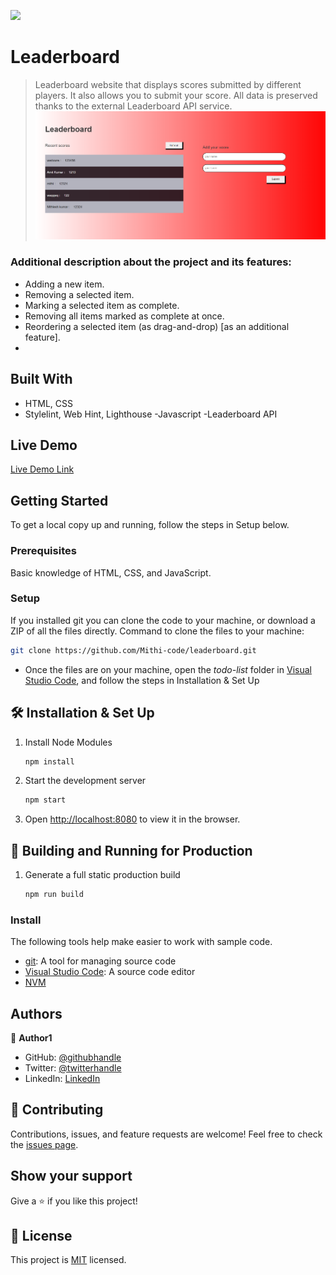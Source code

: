 ![](https://img.shields.io/badge/Microverse-blueviolet)
# Leaderboard
> Leaderboard website that displays scores submitted by different players. It also allows you to submit your score. All data is preserved thanks to the external Leaderboard API service.
![screenshot](./app.png)
### Additional description about the project and its features:
- Adding a new item.
- Removing a selected item.
- Marking a selected item as complete.
- Removing all items marked as complete at once.
- Reordering a selected item (as drag-and-drop) [as an additional feature].
- 
## Built With
- HTML, CSS
- Stylelint, Web Hint, Lighthouse
-Javascript
-Leaderboard API
## Live Demo
[Live Demo Link](https://mithi-code.github.io/leaderboard/dist)
## Getting Started
To get a local copy up and running, follow the steps in Setup below.
### Prerequisites
Basic knowledge of HTML, CSS, and JavaScript.
### Setup
If you installed git you can clone the code to your machine, or download a ZIP of all the files directly.
Command to clone the files to your machine:
```bash
git clone https://github.com/Mithi-code/leaderboard.git
```
- Once the files are on your machine, open the _todo-list_ folder in [Visual Studio Code](https://code.visualstudio.com/), and follow the steps in Installation & Set Up
## 🛠 Installation & Set Up
1. Install Node Modules
   ```sh
   npm install
   ```
2. Start the development server
   ```sh
   npm start
   ```
3. Open [http://localhost:8080](http://localhost:8080) to view it in the browser.
## 🚀 Building and Running for Production
1. Generate a full static production build
   ```sh
   npm run build
   ```
### Install
The following tools help make easier to work with sample code.
- [git](https://git-scm.com/downloads): A tool for managing source code
- [Visual Studio Code](https://code.visualstudio.com/): A source code editor
- [NVM](https://github.com/nvm-sh/nvm)
## Authors
👤 **Author1**
- GitHub: [@githubhandle](https://github.com/Mithi-code)
- Twitter: [@twitterhandle](https://twitter.com/LazyMithlesh)
- LinkedIn: [LinkedIn](https://www.linkedin.com/in/mithlesh-kumar-564a97221/)
## 🤝 Contributing
Contributions, issues, and feature requests are welcome!
Feel free to check the [issues page](https://github.com/Mithi-code/leaderboard/issues).
## Show your support
Give a ⭐️ if you like this project!
## 📝 License
This project is [MIT](./MIT.md) licensed.
